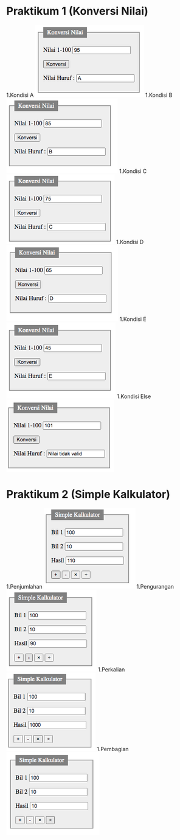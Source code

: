 # Praktikum 1 (Konversi Nilai)
1.Kondisi A
![Alt Text](https://github.com/abdlh05/Praktikum-Modul-JavaScript/blob/main/Praktikum%20JavaScript/ss%20praktikum%201/Kondisi%20A.png?raw=true)
1.Kondisi B
![Alt Text](https://github.com/abdlh05/Praktikum-Modul-JavaScript/blob/main/Praktikum%20JavaScript/ss%20praktikum%201/Kondisi%20B.png?raw=true)
1.Kondisi C
![Alt Text](https://github.com/abdlh05/Praktikum-Modul-JavaScript/blob/main/Praktikum%20JavaScript/ss%20praktikum%201/Kondisi%20C.png?raw=true)
1.Kondisi D
![Alt Text](https://github.com/abdlh05/Praktikum-Modul-JavaScript/blob/main/Praktikum%20JavaScript/ss%20praktikum%201/Kondisi%20D.png?raw=true)
1.Kondisi E
![Alt Text](https://github.com/abdlh05/Praktikum-Modul-JavaScript/blob/main/Praktikum%20JavaScript/ss%20praktikum%201/Kondisi%20E.png?raw=true)
1.Kondisi Else
![Alt Text](https://github.com/abdlh05/Praktikum-Modul-JavaScript/blob/main/Praktikum%20JavaScript/ss%20praktikum%201/Kondisi%20else.png?raw=true)

# Praktikum 2 (Simple Kalkulator)
1.Penjumlahan
![Alt Text](https://github.com/abdlh05/Praktikum-Modul-JavaScript/blob/main/Praktikum%20JavaScript/ss%20praktikum%202/penjumlahan.png?raw=true)
1.Pengurangan
![Alt Text](https://github.com/abdlh05/Praktikum-Modul-JavaScript/blob/main/Praktikum%20JavaScript/ss%20praktikum%202/pengurangan.png?raw=true)
1.Perkalian
![Alt Text](https://github.com/abdlh05/Praktikum-Modul-JavaScript/blob/main/Praktikum%20JavaScript/ss%20praktikum%202/perkalian.png?raw=true)
1.Pembagian
![Alt Text](https://github.com/abdlh05/Praktikum-Modul-JavaScript/blob/main/Praktikum%20JavaScript/ss%20praktikum%202/pembagian.png?raw=true)
